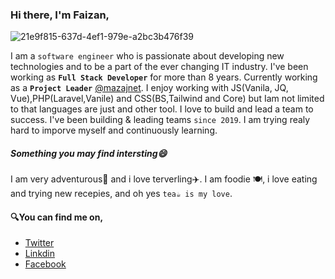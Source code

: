 ### Hi there, I'm Faizan,
![21e9f815-637d-4ef1-979e-a2bc3b476f39](https://user-images.githubusercontent.com/59387960/129021881-81b31103-ba0e-4f5c-a245-cbd21f11d25a.png)


I am a `software engineer` who is passionate about developing new technologies and to be a part of the ever changing IT industry. I've been working as <b>`Full Stack Developer`</b> for more than 8 years. Currently working as a <b>`Project Leader`</b> [@mazajnet](https://github.com/mazajnet). 
I enjoy working with JS(Vanila, JQ, Vue),PHP(Laravel,Vanile) and CSS(BS,Tailwind and Core) but Iam not limited to that languages are just and other tool. 
I love to build and lead a team to success. I've been building & leading teams `since 2019`.
I am trying realy hard to imporve myself and continuously learning. 

##### Something you may find intersting😄
I am very adventurous🌄 and i love terverling✈️. 
I am foodie 🍽️, i love eating and trying new recepies, 
 and oh yes `tea☕ is my love`.

#### 🔍You can find me on,
- [Twitter](https://twitter.com/_faizeee)
- [Linkdin](https://www.linkedin.com/in/chfaizee)
- [Facebook](https://www.facebook.com/faizeeeCh/)
